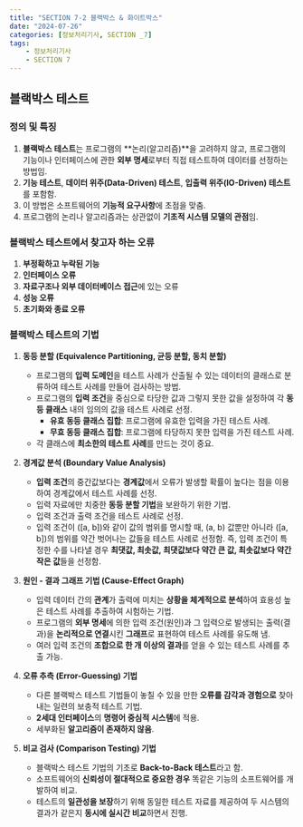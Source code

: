 ```yaml
---
title: "SECTION 7-2 블랙박스 & 화이트박스"
date: "2024-07-26"
categories: [정보처리기사, SECTION _7]
tags:
    - 정보처리기사 
    - SECTION 7
---
```

## 블랙박스 테스트 

### 정의 및 특징

1. **블랙박스 테스트**는 프로그램의 **논리(알고리즘)**을 고려하지 않고, 프로그램의 기능이나 인터페이스에 관한 **외부 명세**로부터 직접 테스트하여 데이터를 선정하는 방법임.
2. **기능 테스트**, **데이터 위주(Data-Driven) 테스트**, **입출력 위주(IO-Driven) 테스트**를 포함함.
3. 이 방법은 소프트웨어의 **기능적 요구사항**에 초점을 맞춤.
4. 프로그램의 논리나 알고리즘과는 상관없이 **기초적 시스템 모델의 관점**임.

### 블랙박스 테스트에서 찾고자 하는 오류

1. **부정확하고 누락된 기능**
2. **인터페이스 오류**
3. **자료구조나 외부 데이터베이스 접근**에 있는 오류
4. **성능 오류**
5. **초기화와 종료 오류**

### 블랙박스 테스트의 기법

1. **동등 분할 (Equivalence Partitioning, 균등 분할, 동치 분할)**
   - 프로그램의 **입력 도메인**을 테스트 사례가 산출될 수 있는 데이터의 클래스로 분류하여 테스트 사례를 만들어 검사하는 방법.
   - 프로그램의 **입력 조건**을 중심으로 타당한 값과 그렇지 못한 값을 설정하여 각 **동등 클래스** 내의 임의의 값을 테스트 사례로 선정.
     - **유효 동등 클래스 집합**: 프로그램에 유효한 입력을 가진 테스트 사례.
     - **무효 동등 클래스 집합**: 프로그램에 타당하지 못한 입력을 가진 테스트 사례.
   - 각 클래스에 **최소한의 테스트 사례**를 만드는 것이 중요.

2. **경계값 분석 (Boundary Value Analysis)**
   - **입력 조건**의 중간값보다는 **경계값**에서 오류가 발생할 확률이 높다는 점을 이용하여 경계값에서 테스트 사례를 선정.
   - 입력 자료에만 치중한 **동등 분할 기법**을 보완하기 위한 기법.
   - 입력 조건과 출력 조건을 테스트 사례로 선정.
   - 입력 조건이 \([a, b]\)와 같이 값의 범위를 명시할 때, \(a, b\) 값뿐만 아니라 \([a, b]\)의 범위를 약간 벗어나는 값들을 테스트 사례로 선정함. 즉, 입력 조건이 특정한 수를 나타낼 경우 **최댓값, 최솟값, 최댓값보다 약간 큰 값, 최솟값보다 약간 작은 값**들을 선정함.

3. **원인 - 결과 그래프 기법 (Cause-Effect Graph)**
   - 입력 데이터 간의 **관계**가 출력에 미치는 **상황을 체계적으로 분석**하여 효용성 높은 테스트 사례를 추출하여 시험하는 기법.
   - 프로그램의 **외부 명세**에 의한 입력 조건(원인)과 그 입력으로 발생되는 출력(결과)을 **논리적으로 연결**시킨 **그래프**로 표현하여 테스트 사례를 유도해 냄.
   - 여러 입력 조건의 **조합으로 한 개 이상의 결과**를 얻을 수 있는 테스트 사례를 추출 가능.

4. **오류 추측 (Error-Guessing) 기법**
   - 다른 블랙박스 테스트 기법들이 놓칠 수 있을 만한 **오류를 감각과 경험으로** 찾아내는 일련의 보충적 테스트 기법.
   - **2세대 인터페이스**의 **명령어 중심적 시스템**에 적용.
   - 세부화된 **알고리즘이 존재하지 않음**.

5. **비교 검사 (Comparison Testing) 기법**
   - 블랙박스 테스트 기법의 기초로 **Back-to-Back 테스트**라고 함.
   - 소프트웨어의 **신뢰성이 절대적으로 중요한 경우** 똑같은 기능의 소프트웨어를 개발하여 비교.
   - 테스트의 **일관성을 보장**하기 위해 동일한 테스트 자료를 제공하여 두 시스템의 결과가 같은지 **동시에 실시간 비교**하면서 진행.
